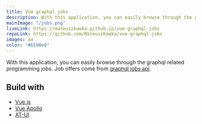 ```yaml
---
title: Vue graphql jobs
description: With this application, you can easily browse through the graphql related programming jobs. Job offers come from graphql jobs api.
mainImage: "/jobs.png"
liveLink: https://mateuszkawka.github.io/vue-graphql-jobs
repoLink: https://github.com/MateuszKawka/vue-graphql-jobs
images: aa
color: "#6190e8"
---
```



With this application, you can easily browse through the graphql related programming jobs. Job offers come from [graphql jobs api](https://graphql.jobs/).


## Build with

 * [Vue.js](https://vuejs.org/)
 * [Vue Apollo](https://apollo.vuejs.org/)
 * [AT-UI](https://at-ui.github.io/at-ui/#/en)